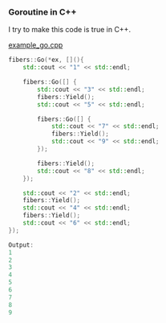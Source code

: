 ### Goroutine in C++

I try to make this code is true in C++.

[example_go.cpp](example%2Fgo/%2Fexample_go.cpp)

```cpp
fibers::Go(*ex, [](){
    std::cout << "1" << std::endl;

    fibers::Go([] {
        std::cout << "3" << std::endl;
        fibers::Yield();
        std::cout << "5" << std::endl;

        fibers::Go([] {
            std::cout << "7" << std::endl;
            fibers::Yield();
            std::cout << "9" << std::endl;
        });

        fibers::Yield();
        std::cout << "8" << std::endl;
    });

    std::cout << "2" << std::endl;
    fibers::Yield();
    std::cout << "4" << std::endl;
    fibers::Yield();
    std::cout << "6" << std::endl;
});

Output:
1
2
3
4
5
6
7
8
9
```